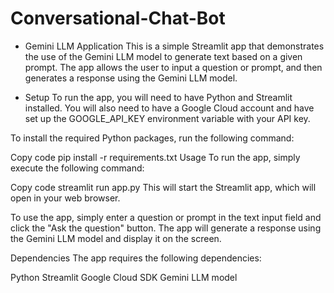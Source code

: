 # Conversational-Chat-Bot


- Gemini LLM Application
This is a simple Streamlit app that demonstrates the use of the Gemini LLM model to generate text based on a given prompt. The app allows the user to input a question or prompt, and then generates a response using the Gemini LLM model.

- Setup
To run the app, you will need to have Python and Streamlit installed. You will also need to have a Google Cloud account and have set up the GOOGLE_API_KEY environment variable with your API key.

To install the required Python packages, run the following command:

Copy code
pip install -r requirements.txt
Usage
To run the app, simply execute the following command:

Copy code
streamlit run app.py
This will start the Streamlit app, which will open in your web browser.

To use the app, simply enter a question or prompt in the text input field and click the "Ask the question" button. The app will generate a response using the Gemini LLM model and display it on the screen.

Dependencies
The app requires the following dependencies:

Python
Streamlit
Google Cloud SDK
Gemini LLM model
